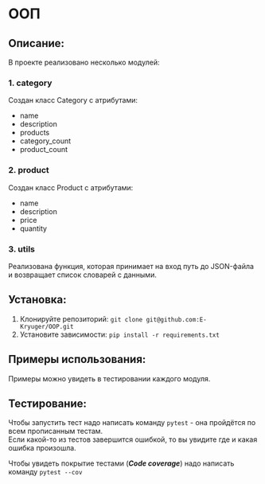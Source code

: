 # ООП

## Описание:
В проекте реализовано несколько модулей:
### 1. category

Создан класс Category с атрибутами:
- name
- description
- products
- category_count
- product_count

### 2. product

Создан класс Product с атрибутами:
- name
- description
- price
- quantity

### 3. utils

Реализована функция, которая принимает на вход путь до JSON-файла и возвращает список словарей с данными.
## Установка:

1. Клонируйте репозиторий:
```git clone git@github.com:E-Kryuger/OOP.git```
2. Установите зависимости:
```pip install -r requirements.txt```

## Примеры использования:

Примеры можно увидеть в тестировании каждого модуля.

## Тестирование:

Чтобы запустить тест надо написать команду `pytest` - она пройдётся по всем прописанным тестам.\
Если какой-то из тестов завершится ошибкой, то вы увидите где и какая ошибка произошла.

Чтобы увидеть покрытие тестами (***Code coverage***) надо написать команду `pytest --cov`
